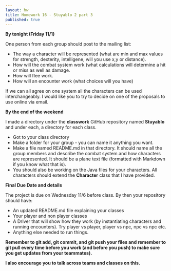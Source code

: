 ```yaml
---
layout: hw
title: Homework 16 - Stuyablo 2 part 3 
published: true
---
```


**By tonight (Friday 11/1)**

One person from each group should post to the mailing list:

 * The way a character will be represented (what are min and max values for strength, dexterity, intelligene, will you use x,y or distance).
 * How will the combat system work (what calculations will determine a hit or miss as well as damage.
 * How will flee work.
 * How will an encounter work (what choices will you have)

If we can all agree on one system all the characters can be used
interchangeably. I would like you to try to decide on one of the proposals to use online via email. 

**By the end of the weekend**

I made a directory under the **classwork** GitHub repository named **Stuyablo** and under each, a directory for each class.

 * Got to your class directory
 * Make a folder for your group - you can name it anything you want.
 * Make a file named README.md in that directory. It should name all the group members and describe the combat system and how characters are represented. It should be a plane text file (formatted with Markdown if you know what that is).
 * You should also be working on the Java files for your characters. All characters should extend the **Character** class that I have provided.

**Final Due Date and details**

The project is due on Wednesday 11/6 before class. By then your repository should have:

 * An updated README.md file explaining your classes
 * Your player and non player classes
 * A Driver that will show how they work (by instantiating characters and running encounters). Try player vs player, player vs npc, npc vs npc etc.
 * Anything else needed to run things.


**Remember to git add, git commit, and git push your files and remember to git pull every time before you work (and before you push) to make sure you get updates from your teammates).**

**I also encourage you to talk across teams and classes on this.**




